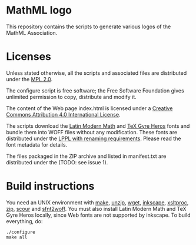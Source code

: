 # MathML logo

This repository contains the scripts to generate various logos of the MathML
Association.

# Licenses

Unless stated otherwise, all the scripts and associated files are distributed
under the [MPL 2.0](https://www.mozilla.org/MPL/2.0/).

The configure script is free software; the Free Software Foundation
gives unlimited permission to copy, distribute and modify it.

The content of the Web page index.html is licensed under a
[Creative Commons Attribution 4.0 International License](http://creativecommons.org/licenses/by/4.0/).

The scripts download the [Latin Modern Math](http://www.gust.org.pl/projects/e-foundry/lm-math) and [TeX Gyre Heros](http://www.gust.org.pl/projects/e-foundry/tex-gyre/heros) fonts and bundle them into WOFF files without any modification.
These fonts are distributed under the [LPPL with renaming requirements](http://www.gust.org.pl/projects/e-foundry/licenses/GUST-FONT-LICENSE.txt/view). Please
read the font metadata for details.

The files packaged in the ZIP archive and listed in manifest.txt are distributed
under the (TODO: see issue 1).
                                             
# Build instructions

You need an UNIX environment with
[make](https://www.gnu.org/software/make/),
[unzip](http://www.info-zip.org/UnZip.html),
[wget](https://www.gnu.org/software/wget/),
[inkscape](https://inkscape.org/),
[xsltproc](http://xmlsoft.org/XSLT/),
[zip](http://www.info-zip.org/Zip.html),
[scour](http://codedread.com/scour/) and
[sfnt2woff](https://people.mozilla.org/~jkew/woff/). You must also install
Latin Modern Math and TeX Gyre Heros locally, since Web fonts are not supported
by inkscape. To build everything, do:

    ./configure
    make all
